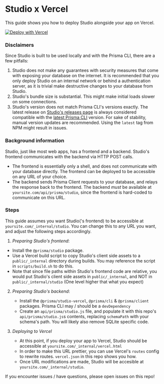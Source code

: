 # Studio x Vercel

This guide shows you how to deploy Studio alongside your app on Vercel.

[![Deploy with Vercel](https://vercel.com/button)](https://vercel.com/new/git/external?repository-url=https%3A%2F%2Fgithub.com%2Fprisma%2Fstudio-vercel-guide%2Ftree%2Fmain)

### Disclaimers

Since Studio is built to be used locally and with the Prisma CLI, there are a few pitfalls:

1. Studio does not make any guarantees with security measures that come with exposing your database on the internet. It is recommended that you only deploy Studio on an internal network or behind a authentication server, as it is trivial make destructive changes to your database from Studio.
2. Studio's bundle size is substantial. This might make initial loads slower on some connections.
3. Studio's version does not match Prisma CLI's versions exactly. The latest release on [Studio's releases page](https://github.com/prisma/studio/releases) is always considered compatible with the [latest Prisma CLI](https://github.com/prisma/prisma/releases) version. For sake of stability, manual version updates are recommended. Using the `latest` tag from NPM might result in issues.

### Background information

Studio, just like most web apps, has a frontend and a backend. Studio's frontend communicates with the backend via HTTP POST calls.

- The frontend is essentially only a shell, and does not communicate with your database directly. The frontend can be deployed to be accessible on any URL of your choice.
- The backend sends Prisma Client requests to your database, and relays the response back to the frontend. The backend _must_ be available at `yoursite.com/api/prisma/studio`, since the frontend is hard-coded to communicate on this URL.

### Steps

This guide assumes you want Studio('s frontend) to be accessible at `yoursite.com/_internal/studio`. You can change this to any URL you want, and adjust the following steps accordingly.

1. _Preparing Studio's frontend_:

- Install the `@prisma/studio` package.
- Use a Vercel build script to copy Studio's client side assets to a `public/_internal` directory during builds. You may reference the script in `scripts/build.sh` to do this.
- Note that since file paths within Studio's frontend code are relative, you would put Studio's client side assets in `public/_internal`, and NOT in `public/_internal/studio` (One level higher that what you expect)

2. _Preparing Studio's backend_:

   - Install the `@prisma/studio-vercel`, `@prisma/cli` & `@prisma/client` packages. Prisma CLI may / should be a `devDependency`
   - Create an `api/prisma/studio.js` file, and populate it with this repo's `api/prisma/studio.js`s contents, replacing `schemaPath` with your schema's path. You will likely also remove SQLite specific code.

3. _Deploying to Vercel_
   - At this point, if you deploy your app to Vercel, Studio should be accessible at `yoursite.com/_internal/vercel.html`
   - In order to make this URL prettier, you can use Vercel's `routes` config to rewrite routes. `vercel.json` in this repo shows you how.
   - Once URL modifications are made, Studio will be accesible at `yoursite.com/_internal/studio`.

If you encounter issues / have questions, please open issues on this repo!
